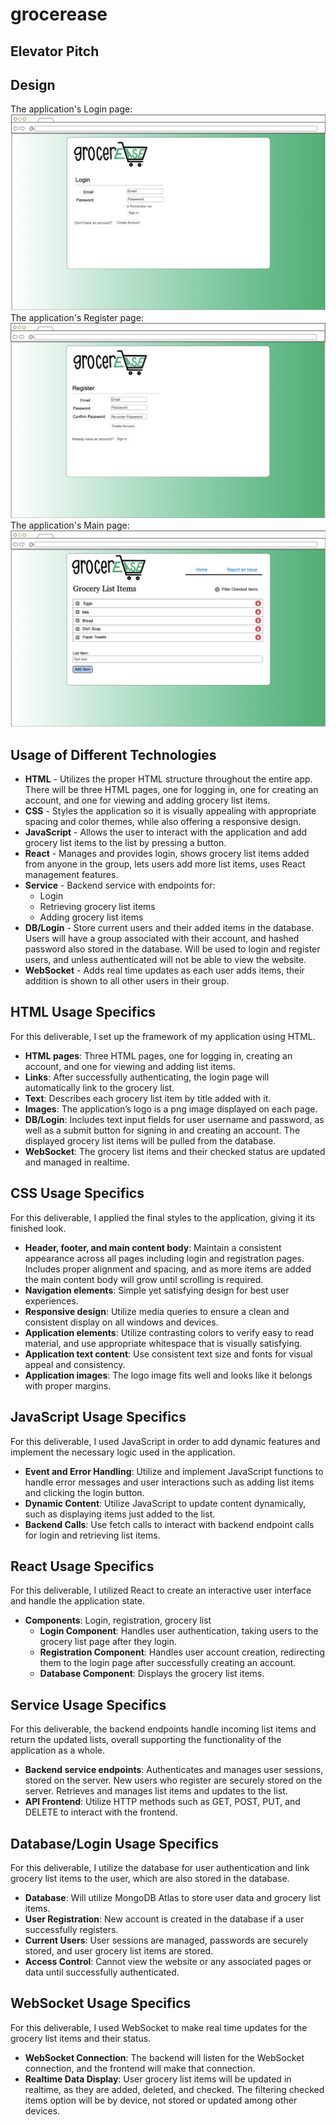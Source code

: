 # grocerease

## Elevator Pitch


## Design

The application's Login page:
![LoginPage](Pics/grocereaseLoginPageSS.png)
The application's Register page:
![RegisterPage](Pics/grocereaseRegisterPageSS.png)
The application's Main page:
![ApplicationMainPage](Pics/grocereaseMainPageSS.png)


## Usage of Different Technologies

- **HTML** - Utilizes the proper HTML structure throughout the entire app. There will be three HTML pages, one for logging in, one for creating an account, and one for viewing and adding grocery list items.
- **CSS** - Styles the application so it is visually appealing with appropriate spacing and color themes, while also offering a responsive design.
- **JavaScript** - Allows the user to interact with the application and add grocery list items to the list by pressing a button.
- **React** - Manages and provides login, shows grocery list items added from anyone in the group, lets users add more list items, uses React management features.
- **Service** - Backend service with endpoints for:
    - Login
    - Retrieving grocery list items
    - Adding grocery list items
- **DB/Login** - Store current users and their added items in the database. Users will have a group associated with their account, and hashed password also stored in the database. Will be used to login and register users, and unless authenticated will not be able to view the website.
- **WebSocket** - Adds real time updates as each user adds items, their addition is shown to all other users in their group.


## HTML Usage Specifics

For this deliverable, I set up the framework of my application using HTML.

- **HTML pages**: Three HTML pages, one for logging in, creating an account, and one for viewing and adding list items.
- **Links**: After successfully authenticating, the login page will automatically link to the grocery list.
- **Text**: Describes each grocery list item by title added with it.
- **Images**: The application’s logo is a png image displayed on each page.
- **DB/Login**: Includes text input fields for user username and password, as well as a submit button for signing in and creating an account. The displayed grocery list items will be pulled from the database.
- **WebSocket**: The grocery list items and their checked status are updated and managed in realtime.

## CSS Usage Specifics

For this deliverable, I applied the final styles to the application, giving it its finished look.

- **Header, footer, and main content body**: Maintain a consistent appearance across all pages including login and registration pages. Includes proper alignment and spacing, and as more items are added the main content body will grow until scrolling is required.
- **Navigation elements**: Simple yet satisfying design for best user experiences.
- **Responsive design**: Utilize media queries to ensure a clean and consistent display on all windows and devices.
- **Application elements**: Utilize contrasting colors to verify easy to read material, and use appropriate whitespace that is visually satisfying.
- **Application text content**: Use consistent text size and fonts for visual appeal and consistency.
- **Application images**: The logo image fits well and looks like it belongs with proper margins.

## JavaScript Usage Specifics

For this deliverable, I used JavaScript in order to add dynamic features and implement the necessary logic used in the application.

- **Event and Error Handling**: Utilize and implement JavaScript functions to handle error messages and user interactions such as adding list items and clicking the login button.
- **Dynamic Content**: Utilize JavaScript to update content dynamically, such as displaying items just added to the list.
- **Backend Calls**: Use fetch calls to interact with backend endpoint calls for login and retrieving list items.

## React Usage Specifics

For this deliverable, I utilized React to create an interactive user interface and handle the application state.

- **Components**: Login, registration, grocery list
    - **Login Component**: Handles user authentication, taking users to the grocery list page after they login.
    - **Registration Component**: Handles user account creation, redirecting them to the login page after successfully creating an account.
    - **Database Component**: Displays the grocery list items.

## Service Usage Specifics

For this deliverable, the backend endpoints handle incoming list items and return the updated lists, overall supporting the functionality of the application as a whole.

- **Backend service endpoints**: Authenticates and manages user sessions, stored on the server. New users who register are securely stored on the server. Retrieves and manages list items and updates to the list.
- **API Frontend**: Utilize HTTP methods such as GET, POST, PUT, and DELETE to interact with the frontend.

## Database/Login Usage Specifics

For this deliverable, I utilize the database for user authentication and link grocery list items to the user, which are also stored in the database.

- **Database**: Will utilize MongoDB Atlas to store user data and grocery list items.
- **User Registration**: New account is created in the database if a user successfully registers.
- **Current Users**: User sessions are managed, passwords are securely stored, and user grocery list items are stored.
- **Access Control**: Cannot view the website or any associated pages or data until successfully authenticated.

## WebSocket Usage Specifics

For this deliverable, I used WebSocket to make real time updates for the grocery list items and their status.

- **WebSocket Connection**: The backend will listen for the WebSocket connection, and the frontend will make that connection.
- **Realtime Data Display**: User grocery list items will be updated in realtime, as they are added, deleted, and checked. The filtering checked items option will be by device, not stored or updated among other devices.